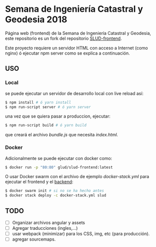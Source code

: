 # Semana de Ingeniería Catastral y Geodesia 2018

Página web (frontend) de la Semana de  Ingeniería Catastral y Geodesia, este repositorio es un fork del repositorio [SLUD-frontend](https://github.com/GLUD/SLUD-frontend).

Este proyecto requiere un servidor HTML con acceso a Internet (como nginx) ó ejecutar npm server como se explica a continuación.

## USO

### Local
se puede ejecutar un servidor de desarrollo local con live reload así:
```bash
$ npm install # ó yarn install
$ npm run-script server # ó yarn server
```
una vez que se quiera pasar a produccion, ejecutar:

```bash
$ npm run-script build # ó yarn build
```
que creará el archivo *bundle.js* que necesita *index.html*.

### Docker
Adicionalmente se puede ejecutar con docker como:

```bash
$ docker run -p "80:80" glud/slud-frontend:latest
```

O usar Docker swarm con el archivo de ejemplo *docker-stack.yml* para ejecutar el frontend y el [backend](https://github.com/GLUD/SLUD-backend/):

```bash
$ docker swarm init # si no se ha hecho antes
$ docker stack deploy -c docker-stack.yml slud
```

## TODO

- [ ] Organizar archivos angular y assets
- [ ] Agregar traducciones (ingles,...)
- [ ] usar webpack (minimizar) para los CSS, img, etc (para producción).
- [ ] agregar sourcemaps.
